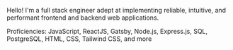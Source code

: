 Hello! I'm a full stack engineer adept at implementing reliable, intuitive, and performant frontend and backend web applications.

Proficiencies:  JavaScript, ReactJS, Gatsby, Node.js, Express.js, SQL, PostgreSQL, HTML, CSS, Tailwind CSS, and more
